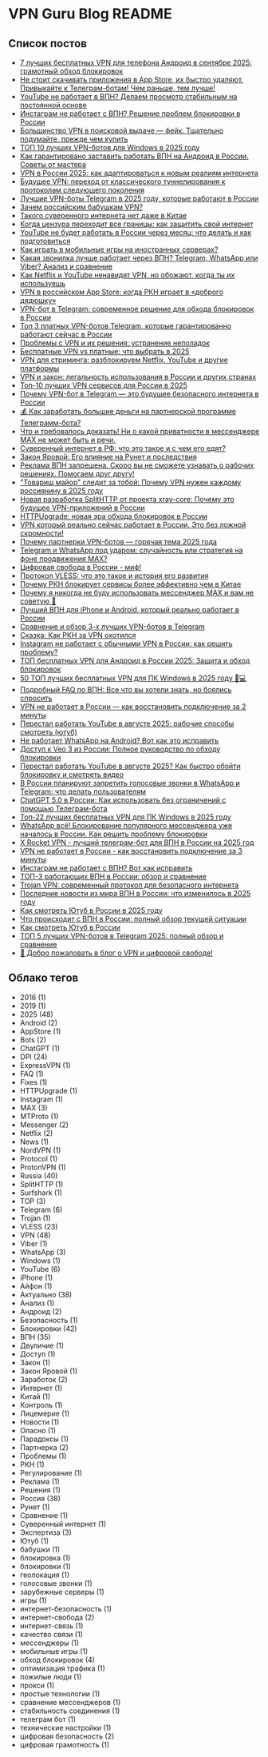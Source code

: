 # VPN Guru Blog README

## Список постов

- [7 лучших бесплатных VPN для телефона Андроид в сентябре 2025: грамотный обход блокировок](content/posts/best-7-free-vpn-android-2025.md)
- [Не стоит скачивать приложения в App Store, их быстро удаляют. Привыкайте к Телеграм-ботам! Чем раньше, тем лучше!](content/posts/telegram-bots-vs-app-store-vpn.md)
- [YouTube не работает в ВПН? Делаем просмотр стабильным на постоянной основе](content/posts/youtube-vpn-stable-streaming.md)
- [Инстаграм не работает с ВПН? Решение проблем блокировки в России](content/posts/instagram-ne-rabotaet-s-vpn-reshenie-problem-blokirovki.md)
- [Большинство VPN в поисковой выдаче — фейк. Тщательно подумайте, прежде чем купить](content/posts/fake-vpn-services-in-search-results.md)
- [ТОП 10 лучших VPN-ботов для Windows в 2025 году](content/posts/top-10-best-vpn-bots-windows.md)
- [Как гарантировано заставить работать ВПН на Андроид в России. Советы от мастера](content/posts/android-vpn-russia-working-guide.md)
- [VPN в России 2025: как адаптироваться к новым реалиям интернета](content/posts/vpn-russia-2025-new-challenges.md)
- [Будущее VPN: переход от классического туннелирования к протоколам следующего поколения](content/posts/future-vpn-next-generation-protocols.md)
- [Лучшие VPN-боты Telegram в 2025 году, которые работают в России](content/posts/best-telegram-vpn-bots-2025-russia.md)
- [Зачем российским бабушкам VPN?](content/posts/vpn-for-russian-grandmas.md)
- [Такого суверенного интернета нет даже в Китае](content/posts/takogo-suverennogo-interneta-net-dazhe-v-kitae.md)
- [Когда цензура переходит все границы: как защитить свой интернет](content/posts/kogda-tsenzura-perehodit-vse-granitsy-kak-zaschitit-svoj-internet.md)
- [YouTube не будет работать в России через месяц: что делать и как подготовиться](content/posts/youtube-russia-block-vpn-solution.md)
- [Как играть в мобильные игры на иностранных серверах?](content/posts/mobile-games-foreign-servers-vpn.md)
- [Какая звонилка лучше работает через ВПН? Telegram, WhatsApp или Viber? Анализ и сравнение](content/posts/vpn-messenger-calls-comparison.md)
- [Как Netflix и YouTube ненавидят VPN, но обожают, когда ты их используешь](content/posts/netflix-youtube-vpn-paradox.md)
- [VPN в российском App Store: когда РКН играет в «доброго дядюшку»](content/posts/rkn-plays-good-uncle-vpn-apps-russia.md)
- [VPN-бот в Telegram: современное решение для обхода блокировок в России](content/posts/telegram-vpn-bot-vless-russia.md)
- [Топ 3 платных VPN-ботов Telegram, которые гарантированно работают сейчас в России](content/posts/top-3-telegram-vpn-bots-russia.md)
- [Проблемы с VPN и их решения: устранение неполадок](content/posts/vpn-problems-solutions-troubleshooting.md)
- [Бесплатные VPN vs платные: что выбрать в 2025](content/posts/free-vs-paid-vpn-2025-guide.md)
- [VPN для стриминга: разблокируем Netflix, YouTube и другие платформы](content/posts/vpn-for-streaming-unlock-netflix-youtube.md)
- [VPN и закон: легальность использования в России и других странах](content/posts/vpn-legal-status-russia-worldwide.md)
- [Топ-10 лучших VPN сервисов для России в 2025](content/posts/top-10-vpn-russia-2025.md)
- [Почему VPN-бот в Telegram — это будущее безопасного интернета в России](content/posts/telegram-vpn-bot-future-russia.md)
- [💰 Как заработать большие деньги на партнерской программе Телеграмм-бота?](content/posts/telegram-bot-affiliate-program-big-money.md)
- [Что и требовалось доказать! Ни о какой приватности в мессенджере MAX не может быть и речи.](content/posts/max-messenger-privacy-myth-exposed.md)
- [Суверенный интернет в РФ: что это такое и с чем его едят?](content/posts/sovereign-internet-russia-runet.md)
- [Закон Яровой: Его влияние на Рунет и последствия](content/posts/yarovaya-law-runet-impact.md)
- [Реклама ВПН запрещена. Скоро вы не сможете узнавать о рабочих решениях. Помогаем друг другу!](content/posts/vpn-ads-banned-community-help.md)
- ["Товарищ майор" следит за тобой: Почему VPN нужен каждому россиянину в 2025 году](content/posts/vpn-russia-privacy-surveillance-2025.md)
- [Новая разработка SplitHTTP от проекта xray-core: Почему это будущее VPN-приложений в России](content/posts/splithttp-xray-core-future-vpn-russia.md)
- [HTTPUpgrade: новая эра обхода блокировок в России](content/posts/httpupgrade-russia-vpn-evolution.md)
- [VPN который реально сейчас работает в России. Это без ложной скромности!](content/posts/working-vpn-russia-2025.md)
- [Почему партнерки VPN-ботов — горячая тема 2025 года](content/posts/telegram-vpn-affiliate-earnings.md)
- [Telegram и WhatsApp под ударом: случайность или стратегия на фоне продвижения MAX?](content/posts/telegram-whatsapp-problems-max-messenger-promotion.md)
- [Цифровая свобода в России - миф!](content/posts/digital-freedom-russia-myth.md)
- [Протокол VLESS: что это такое и история его развития](content/posts/vless-vpn-protocol-guide.md)
- [Почему РКН блокирует сервисы более эффективно чем в Китае](content/posts/russian-internet-censorship-vs-china-effectiveness.md)
- [Почему я никогда не буду использовать мессенджер MAX и вам не советую 🚫](content/posts/why-i-never-use-max-messenger.md)
- [Лучший ВПН для iPhone и Android, который реально работает в России](content/posts/best-vpn-iphone-android-russia-working.md)
- [Сравнение и обзор 3-х лучших VPN-ботов в Telegram](content/posts/top-3-vpn-bots-telegram-review.md)
- [Сказка: Как РКН за VPN охотился](content/posts/rkn-vs-vpn-fairy-tale.md)
- [Instagram не работает с обычными VPN в России: как решить проблему?](content/posts/instagram-vpn-russia-vless-solution.md)
- [ТОП бесплатных VPN для Андроид в России 2025: Защита и обход блокировок](content/posts/top-free-vpn-android-russia-2025.md)
- [50 ТОП лучших бесплатных VPN для ПК Windows в 2025 году 🔐💻](content/posts/50-top-free-vpn-windows-2025.md)
- [Подробный FAQ по ВПН: Все что вы хотели знать, но боялись спросить](content/posts/vpn-faq-complete-guide.md)
- [VPN не работает в России — как восстановить подключение за 2 минуты](content/posts/vpn-ne-rabotaet-v-rossii-2-minuty.md)
- [Перестал работать YouTube в августе 2025: рабочие способы смотреть (ютуб)](content/posts/youtube-august-2025-block.md)
- [Не работает WhatsApp на Android? Вот как это исправить](content/posts/whatsapp-android-fix-guide.md)
- [Доступ к Veo 3 из России: Полное руководство по обходу блокировки](content/posts/veo-3-russia-access-vpn-guide.md)
- [Перестал работать YouTube в августе 2025? Как быстро обойти блокировку и смотреть видео](content/posts/youtube-ne-rabotaet-august-2025-kak-obojti-blokirovku.md)
- [В России планируют запретить голосовые звонки в WhatsApp и Telegram: что делать пользователям](content/posts/ban-voice-calls-messengers-in-russia.md)
- [ChatGPT 5.0 в России: Как использовать без ограничений с помощью Телеграм-бота](content/posts/chatgpt-5-russia-telegram-bot-vpn.md)
- [Топ-22 лучших бесплатных VPN для ПК Windows в 2025 году](content/posts/top-22-free-vpn-windows-2025.md)
- [WhatsApp всё! Блокирование популярного мессенджера уже началось в России. Как решить проблему блокировки](content/posts/whatsapp-blokirovka-rossiya-reshenie.md)
- [X Rocket VPN - лучший телеграм-бот для ВПН в России на 2025 год](content/posts/x-rocket-vpn-telegram-bot-russia-2025.md)
- [VPN не работает в России - как восстановить подключение за 3 минуты](content/posts/vpn-ne-rabotaet-v-rossii-vosstanovlenie.md)
- [Инстаграм не работает с ВПН? Вот как исправить](content/posts/instagram-blokirovka-russia-reshenie.md)
- [ТОП-3 работающих ВПН в России: обзор и сравнение](content/posts/top-3-working-vpn-russia-2025.md)
- [Trojan VPN: современный протокол для безопасного интернета](content/posts/trojan-vpn-protocol-not-virus.md)
- [Последние новости из мира ВПН в России: что изменилось в 2025 году](content/posts/vpn-news-russia-2025.md)
- [Как смотреть Ютуб в России в 2025 году](content/posts/youtube-russia-2025-guide.md)
- [Что происходит с ВПН в России: полный обзор текущей ситуации](content/posts/vpn-russia-situation-2025.md)
- [Как смотреть Ютуб в России](content/posts/kak-smotret-youtube-v-rossii.md)
- [ТОП 5 лучших VPN-ботов в Telegram 2025: полный обзор и сравнение](content/posts/top-5-vpn-botov-telegram-2025-obzor-sravnenie.md)
- [👋 Добро пожаловать в блог о VPN и цифровой свободе!](content/posts/welcome-post.md)

## Облако тегов

- 2016 (1)
- 2019 (1)
- 2025 (48)
- Android (2)
- AppStore (1)
- Bots (2)
- ChatGPT (1)
- DPI (24)
- ExpressVPN (1)
- FAQ (1)
- Fixes (1)
- HTTPUpgrade (1)
- Instagram (1)
- MAX (3)
- MTProto (1)
- Messenger (2)
- Netflix (2)
- News (1)
- NordVPN (1)
- Protocol (1)
- ProtonVPN (1)
- Russia (40)
- SplitHTTP (1)
- Surfshark (1)
- TOP (3)
- Telegram (6)
- Trojan (1)
- VLESS (23)
- VPN (48)
- Viber (1)
- WhatsApp (3)
- Windows (1)
- YouTube (6)
- iPhone (1)
- Айфон (1)
- Актуально (38)
- Анализ (1)
- Андроид (2)
- Безопасность (1)
- Блокировки (42)
- ВПН (35)
- Двуличие (1)
- Доступ (1)
- Закон (1)
- Закон Яровой (1)
- Заработок (2)
- Интернет (1)
- Китай (1)
- Контроль (1)
- Лицемерие (1)
- Новости (1)
- Опасно (1)
- Парадоксы (1)
- Партнерка (2)
- Проблемы (1)
- РКН (1)
- Регулирование (1)
- Реклама (1)
- Решения (1)
- Россия (38)
- Рунет (1)
- Сравнение (1)
- Суверенный интернет (1)
- Экспертиза (3)
- Ютуб (1)
- бабушки (1)
- блокировка (1)
- блокировки (1)
- геолокация (1)
- голосовые звонки (1)
- зарубежные серверы (1)
- игры (1)
- интернет-безопасность (1)
- интернет-свобода (2)
- интернет-связь (1)
- качество связи (1)
- мессенджеры (1)
- мобильные игры (1)
- обход блокировок (4)
- оптимизация трафика (1)
- пожилые люди (1)
- прокси (1)
- простые технологии (1)
- сравнение мессенджеров (1)
- стабильность соединения (1)
- телеграм бот (1)
- технические настройки (1)
- цифровая безопасность (2)
- цифровая грамотность (1)
